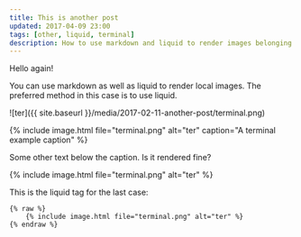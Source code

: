 ```yaml
---
title: This is another post
updated: 2017-04-09 23:00
tags: [other, liquid, terminal]
description: How to use markdown and liquid to render images belonging to a post.
---
```


Hello again!

You can use markdown as well as liquid to render local images. The preferred 
method in this case is to use liquid.
 
![ter]({{ site.baseurl }}/media/2017-02-11-another-post/terminal.png)

{% include image.html file="terminal.png" alt="ter" caption="A terminal example caption" %}

Some other text below the caption. Is it rendered fine?

{% include image.html file="terminal.png" alt="ter" %}

This is the liquid tag for the last case:

```liquid
{% raw %}
    {% include image.html file="terminal.png" alt="ter" %}
{% endraw %}
```

